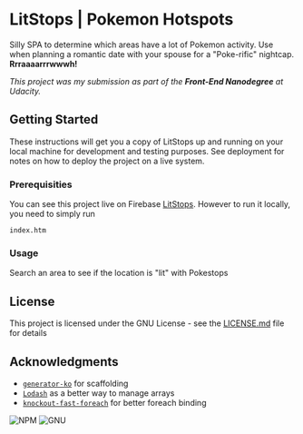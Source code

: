 # LitStops | Pokemon Hotspots

Silly SPA to determine which areas have a lot of Pokemon activity. Use when planning a romantic date with your spouse for a "Poke-rific" nightcap. **Rrraaaarrrwwwh!**

_This project was my submission as part of the **Front-End Nanodegree** at Udacity._


## Getting Started

These instructions will get you a copy of LitStops up and running on your local machine for development and testing purposes. See deployment for notes on how to deploy the project on a live system.

### Prerequisities

You can see this project live on Firebase [LitStops](http://litstops.firebaseapp.com). However to run it locally, you need to simply run

```
index.htm
```

### Usage

Search an area to see if the location is "lit" with Pokestops


## License

This project is licensed under the GNU License - see the [LICENSE.md](LICENSE.md) file for details

## Acknowledgments

* [`generator-ko`](https://github.com/caseywebb/generator-ko-spa#readme) for scaffolding
* [`Lodash`](https://github.com/lodash/lodash) as a better way to manage arrays
* [`knockout-fast-foreach`](https://github.com/brianmhunt/knockout-fast-foreach) for better foreach binding

![NPM](https://img.shields.io/npm/v/npm.svg)
![GNU](https://img.shields.io/aur/license/yaourt.svg)
